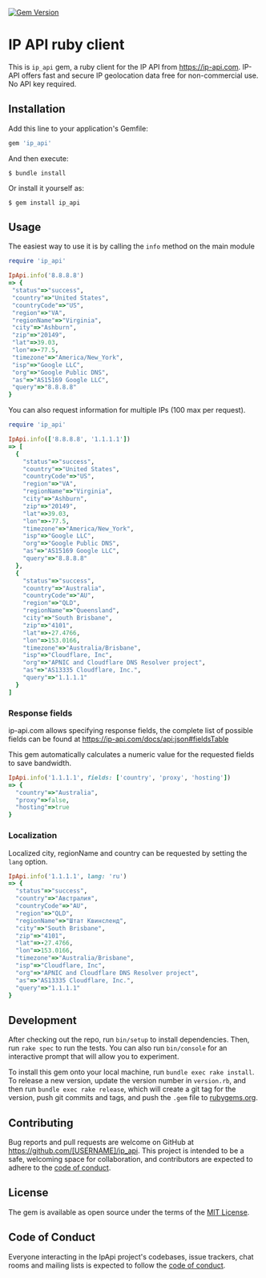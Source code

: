 [![Gem Version](https://badge.fury.io/rb/ip_api.svg)](https://badge.fury.io/rb/ip_api)

# IP API ruby client

This is `ip_api` gem, a ruby client for the IP API from https://ip-api.com. IP-API offers fast and secure IP geolocation data free for non-commercial use. No API key required. 

## Installation

Add this line to your application's Gemfile:

```ruby
gem 'ip_api'
```

And then execute:

    $ bundle install

Or install it yourself as:

    $ gem install ip_api

## Usage

The easiest way to use it is by calling the `info` method on the main module


```ruby
require 'ip_api'

IpApi.info('8.8.8.8')
=> {
 "status"=>"success",
 "country"=>"United States",
 "countryCode"=>"US",
 "region"=>"VA",
 "regionName"=>"Virginia",
 "city"=>"Ashburn",
 "zip"=>"20149",
 "lat"=>39.03,
 "lon"=>-77.5,
 "timezone"=>"America/New_York",
 "isp"=>"Google LLC",
 "org"=>"Google Public DNS",
 "as"=>"AS15169 Google LLC",
 "query"=>"8.8.8.8"
}
```

You can also request information for multiple IPs (100 max per request). 


```ruby
require 'ip_api'

IpApi.info(['8.8.8.8', '1.1.1.1'])
=> [
  {
    "status"=>"success",
    "country"=>"United States",
    "countryCode"=>"US",
    "region"=>"VA",
    "regionName"=>"Virginia",
    "city"=>"Ashburn",
    "zip"=>"20149",
    "lat"=>39.03,
    "lon"=>-77.5,
    "timezone"=>"America/New_York",
    "isp"=>"Google LLC",
    "org"=>"Google Public DNS",
    "as"=>"AS15169 Google LLC",
    "query"=>"8.8.8.8"
  },
  {
    "status"=>"success",
    "country"=>"Australia",
    "countryCode"=>"AU",
    "region"=>"QLD",
    "regionName"=>"Queensland",
    "city"=>"South Brisbane",
    "zip"=>"4101",
    "lat"=>-27.4766,
    "lon"=>153.0166,
    "timezone"=>"Australia/Brisbane",
    "isp"=>"Cloudflare, Inc",
    "org"=>"APNIC and Cloudflare DNS Resolver project",
    "as"=>"AS13335 Cloudflare, Inc.",
    "query"=>"1.1.1.1"
  }
]
```

### Response fields

ip-api.com allows specifying response fields, the complete list of possible fields can be found at https://ip-api.com/docs/api:json#fieldsTable

This gem automatically calculates a numeric value for the requested fields to save bandwidth. 

```ruby
IpApi.info('1.1.1.1', fields: ['country', 'proxy', 'hosting'])
=> {
  "country"=>"Australia", 
  "proxy"=>false, 
  "hosting"=>true
}
```

### Localization

Localized city, regionName and country can be requested by setting the `lang` option.

```ruby
IpApi.info('1.1.1.1', lang: 'ru')
=> {
  "status"=>"success",
  "country"=>"Австралия",
  "countryCode"=>"AU",
  "region"=>"QLD",
  "regionName"=>"Штат Квинсленд",
  "city"=>"South Brisbane",
  "zip"=>"4101",
  "lat"=>-27.4766,
  "lon"=>153.0166,
  "timezone"=>"Australia/Brisbane",
  "isp"=>"Cloudflare, Inc",
  "org"=>"APNIC and Cloudflare DNS Resolver project",
  "as"=>"AS13335 Cloudflare, Inc.",
  "query"=>"1.1.1.1"
}
```

## Development

After checking out the repo, run `bin/setup` to install dependencies. Then, run `rake spec` to run the tests. You can also run `bin/console` for an interactive prompt that will allow you to experiment.

To install this gem onto your local machine, run `bundle exec rake install`. To release a new version, update the version number in `version.rb`, and then run `bundle exec rake release`, which will create a git tag for the version, push git commits and tags, and push the `.gem` file to [rubygems.org](https://rubygems.org).

## Contributing

Bug reports and pull requests are welcome on GitHub at https://github.com/[USERNAME]/ip_api. This project is intended to be a safe, welcoming space for collaboration, and contributors are expected to adhere to the [code of conduct](https://github.com/calas/ip-api-ruby/blob/main/CODE_OF_CONDUCT.md).


## License

The gem is available as open source under the terms of the [MIT License](https://opensource.org/licenses/MIT).

## Code of Conduct

Everyone interacting in the IpApi project's codebases, issue trackers, chat rooms and mailing lists is expected to follow the [code of conduct](https://github.com/calas/ip-api-ruby/blob/main/CODE_OF_CONDUCT.md).
